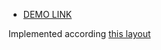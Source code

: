 - [DEMO LINK](http://serhii-nikitin.github.io/utorg_test_task/)

Implemented according [this layout](https://www.figma.com/file/ql8s1CPjM7wf7bd6sufBnC/Task?node-id=1%3A122)